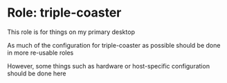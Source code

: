 # Role: triple-coaster

This role is for things on my primary desktop

As much of the configuration for triple-coaster as possible should be done in more re-usable roles

However, some things such as hardware or host-specific configuration should be done here
